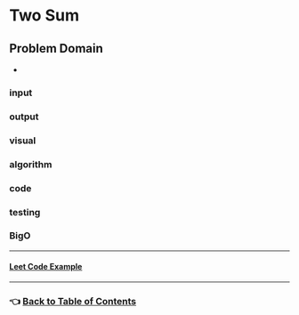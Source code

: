 # Two Sum

## Problem Domain

-

### **input**

### **output**

### **visual**

### **algorithm**

### **code**

### **testing**

### **BigO**

-----

#### [**Leet Code Example**](https://leetcode.com/problems/two-sum)

-----

### 👈 [Back to Table of Contents](../toc.md)
